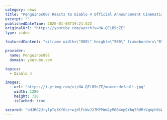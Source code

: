 ```yaml
---
category: news
title: "Penguinos007 Reacts to Diablo 4 Official Announcement Cinematic Trailer (Blizzcon 2019)"
excerpt: ""
publishedDateTime: 2020-01-05T19:21:52Z
originalUrl: "https://youtube.com/watch?v=HA-QFLB9cZE"
type: video

featuredContent: "<iframe width=\"800\" height=\"500\" frameborder=\"0\" src=\"https://www.youtube.com/embed/HA-QFLB9cZE\" allow=\"accelerometer; autoplay; encrypted-media; gyroscope; picture-in-picture\" allowfullscreen></iframe>"

provider:
  name: Penguinos007
  domain: youtube.com

topics:
  - Diablo 4

images:
  - url: "https://i.ytimg.com/vi/HA-QFLB9cZE/maxresdefault.jpg"
    width: 1280
    height: 720
    isCached: true

secured: "bHJRG2JrylpTq3Kf6cc+wjdlFcWvJ2fMPPWm2yM804mpQYbq5RdM+Vgmph8sWezbMwcdpKpTciEyrgI8ieG2JjtaG8fSSBnpDZaiLQ356c0uO7t058yHynmfEom+BUfqRS4+6f/qrRrXAtPzLaVPHQSW1VA8yuREkDccecr+8tLtn1KLSHToxxxabnap4kyzy3cWHFC/QXORJGo8IM1Z2LSAwvyNf/SWbbRkYYg1JiFSVI+YHxPY3w9p5IBt0cJ01WlWFZuWNWPgj6kJ3vVyRZ91jmHz3WuGna/EyNxV0itqUQ1m77tRMvaJIEyrUCfhbD7F8tFCH37AuPZbrh9ETkKYpOMPFKtuC93rwy//t5CHzfqfawWCGNixHSrhUdIyNY4gyI3hlyIwl1TEDm1LblkrUqRb3657EVDgoXCXtOK+MKoDWyBFQWFmwW+4+Qz8;M47prEfYYTXt4oRBS7e2Sw=="
---
```


